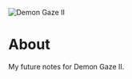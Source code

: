 ![Demon Gaze II](https://static.wikia.nocookie.net/experience-inc/images/6/68/Demon_Game_II_%28Logo%29.png/revision/latest?cb=20231129174348)
# About
My future notes for Demon Gaze II.